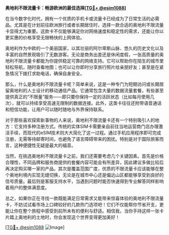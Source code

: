 **奥地利不限流量卡：畅游欧洲的最佳选择[[TG💪+ @esim1088](https://t.me/s/esim1088)]**

在当今数字化时代，拥有一个优质的手机卡或流量卡已经成为了日常生活的必需品。尤其是在计划前往欧洲旅行或者长期居住时，选择一款合适的奥地利不限流量卡显得尤为重要。这款卡不仅能够满足你对网络速度和稳定性的需求，还能让你以更实惠的价格享受无限畅快的上网体验。

奥地利作为中欧的一个美丽国家，以其壮丽的阿尔卑斯山脉、悠久的历史文化以及丰富的自然景观吸引了无数游客。无论是商务出差还是休闲度假，一张高质量的奥地利不限流量卡都能为你提供稳定可靠的网络支持。它可以帮助你在陌生的城市里轻松导航，随时查看地图；也可以让你即时分享旅行照片给亲朋好友；甚至是在紧急情况下拨打求助电话，确保自身安全。

那么，什么是奥地利不限流量卡呢？简单来说，这是一种专门为短期访问或长期居留奥地利的人士设计的移动通信产品。它通常包含大量的数据流量套餐，有些甚至提供真正的“不限量”服务——即只要你保持一定的活跃状态（比如每月使用几次），就可以持续享受高速无限制的数据连接。此外，这类卡往往还附带语音通话和短信功能，让用户可以随时随地与外界保持联系。

对于那些喜欢探索新事物的人来说，奥地利不限流量卡还有一个特别吸引人的地方：它支持多种注册方式。传统的实体SIM卡需要亲自前往当地运营商门店办理激活手续，而现代的eSIM技术则大大简化了这一过程。通过手机应用程序即可完成注册，无需等待邮寄时间，也避免了语言障碍带来的困扰。特别是对于国际旅客而言，这种便捷性无疑是最大的福音。

当然，在挑选奥地利不限流量卡之前，我们还需要考虑几个关键因素。首先是价格合理性，不同品牌和服务商提供的套餐内容可能会有所差异，因此建议多做比较后再决定购买哪一家的产品。其次是覆盖范围广度，优质的不限流量卡应该能够在整个奥地利境内实现无缝切换，无论是在城市中心还是偏远山区都能够享受到良好的信号质量。最后则是客服支持水平，当遇到问题时能否快速得到专业解答同样影响着用户的整体满意度。

总之，如果你正在寻找一款既能满足日常需求又能带来惊喜体验的奥地利不限流量卡，不妨试试看市场上口碑较好的几款热门选项吧！它们不仅能帮你节省开支，更能让你在整个旅程中感受到前所未有的便利与舒适。相信我，当你手持这样一张卡片踏上奥地利的土地时，你会发现这个世界变得更加美好！

[[TG💪+ @esim1088](https://t.me/s/esim1088) ![Image](https://i.postimg.cc/4NQfJmqS/Snipaste-2025-05-13-00-14-12.png)]